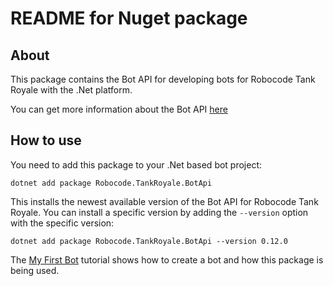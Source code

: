 # README for Nuget package

## About

This package contains the Bot API for developing bots for Robocode Tank Royale with the .Net platform.

You can get more information about the Bot API [here](https://robocode-dev.github.io/tank-royale/api/dotnet/)

## How to use

You need to add this package to your .Net based bot project:

    dotnet add package Robocode.TankRoyale.BotApi

This installs the newest available version of the Bot API for Robocode Tank Royale. You can install a specific version
by adding the `--version` option with the specific version:

    dotnet add package Robocode.TankRoyale.BotApi --version 0.12.0

The [My First Bot](https://robocode-dev.github.io/tank-royale/tutorial/dotnet/my-first-bot-for-dotnet.html) tutorial
shows how to create a bot and how this package is being used.